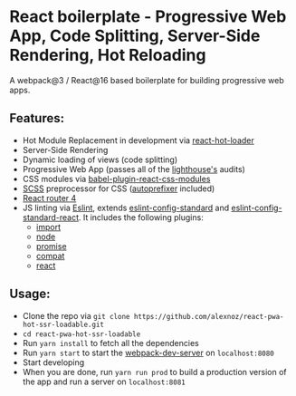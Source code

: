 # React boilerplate - Progressive Web App, Code Splitting, Server-Side Rendering, Hot Reloading

A webpack@3 / React@16 based boilerplate for building progressive web apps.

## Features:
* Hot Module Replacement in development via [react-hot-loader](https://github.com/gaearon/react-hot-loader)
* Server-Side Rendering
* Dynamic loading of views (code splitting)
* Progressive Web App (passes all of the [lighthouse's](https://developers.google.com/web/tools/lighthouse/) audits)
* CSS modules via [babel-plugin-react-css-modules](https://github.com/gajus/babel-plugin-react-css-modules)
* [SCSS](http://sass-lang.com) preprocessor for CSS ([autoprefixer](https://github.com/postcss/autoprefixer) included)
* [React router 4](https://reacttraining.com/react-router/web)
* JS linting via [Eslint](https://eslint.org), extends [eslint-config-standard](https://github.com/standard/eslint-config-standard) and [eslint-config-standard-react](https://github.com/standard/eslint-config-standard-react). It includes the following plugins:
  * [import](https://github.com/benmosher/eslint-plugin-import)
  * [node](https://github.com/mysticatea/eslint-plugin-node)
  * [promise](https://github.com/xjamundx/eslint-plugin-promise)
  * [compat](https://github.com/amilajack/eslint-plugin-compat)
  * [react](https://www.npmjs.com/package/eslint-plugin-react)

## Usage:
* Clone the repo via `git clone https://github.com/alexnoz/react-pwa-hot-ssr-loadable.git`
* `cd react-pwa-hot-ssr-loadable`
* Run `yarn install` to fetch all the dependencies
* Run `yarn start` to start the [webpack-dev-server](https://github.com/webpack/webpack-dev-server) on `localhost:8080`
* Start developing
* When you are done, run `yarn run prod` to build a production version of the app and run a server on `localhost:8081`
